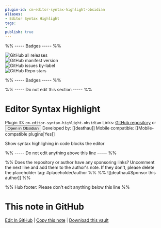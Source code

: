 ```yaml
---
plugin-id: cm-editor-syntax-highlight-obsidian
aliases:
- Editor Syntax Highlight
tags: 
- 
publish: true
---
```


%% ----- Badges ----- %%

![GitHub all releases](https://img.shields.io/github/downloads/deathau/cm-editor-syntax-highlight-obsidian/total?color=573E7A&logo=github&style=for-the-badge)   
![GitHub manifest version](https://img.shields.io/github/manifest-json/v/deathau/cm-editor-syntax-highlight-obsidian?color=573E7A&logo=github&style=for-the-badge)   
![GitHub issues by-label](https://img.shields.io/github/issues/deathau/cm-editor-syntax-highlight-obsidian/help%20wanted?color=573E7A&logo=github&style=for-the-badge)   
![GitHub Repo stars](https://img.shields.io/github/stars/deathau/cm-editor-syntax-highlight-obsidian?color=573E7A&logo=github&style=for-the-badge)

%% ----- Badges ----- %%

%% ----- Do not edit this section ----- %%

# Editor Syntax Highlight

Plugin ID: `cm-editor-syntax-highlight-obsidian`
Links: [GitHub repository](https://github.com/deathau/cm-editor-syntax-highlight-obsidian) or [<button id=HH>Open in Obsidian</button>](obsidian://goto-plugin?id=cm-editor-syntax-highlight-obsidian)
Developed by: [[deathau]]
Mobile compatible: [[Mobile-compatible plugins|Yes]]

Show syntax highlighing in code blocks the editor

%% ----- Do not edit anything above this line ----- %% 

%% Does the repository or author have any sponsoring links? Uncomment the next line and add them to the author's note. If they don't, please delete the placeholder tag: #placeholder/author %%
%% ![[deathau#Sponsor this author]] %%

%% Hub footer: Please don't edit anything below this line %%

# This note in GitHub

<span class="git-footer">[Edit In GitHub](https://github.dev/obsidian-community/obsidian-hub/blob/main/02%20-%20Community%20Expansions/02.05%20All%20Community%20Expansions/Plugins/cm-editor-syntax-highlight-obsidian.md "git-hub-edit-note") | [Copy this note](https://raw.githubusercontent.com/obsidian-community/obsidian-hub/main/02%20-%20Community%20Expansions/02.05%20All%20Community%20Expansions/Plugins/cm-editor-syntax-highlight-obsidian.md "git-hub-copy-note") | [Download this vault](https://github.com/obsidian-community/obsidian-hub/archive/refs/heads/main.zip "git-hub-download-vault") </span>
